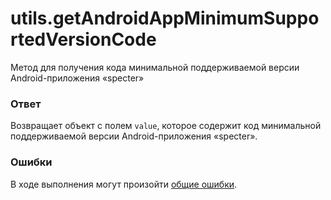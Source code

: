 # utils.getAndroidAppMinimumSupportedVersionCode
Метод для получения кода минимальной поддерживаемой версии Android-приложения «specter»

### Ответ
Возвращает объект с полем `value`, которое содержит код минимальной поддерживаемой версии Android-приложения «specter».

### Ошибки
В ходе выполнения могут произойти [общие ошибки]().